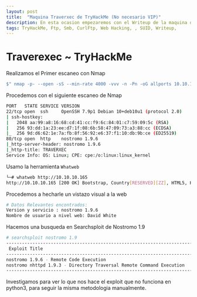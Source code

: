```yaml
---
layout: post
title:  "Maquina Traverxec de TryHackMe (No necesario VIP)"
description: En esta ocasion empezaremos con el Writeup de la maquina de TryHackMe llamada TRAVERXEC
tags: TryHackMe, Ftp, Smb, CurlFtp, Web Hacking, , SUID, Writeup, 
---
```


# Traverexec ~ TryHackMe

Realizamos el Primer escaneo con Nmap
```bash
$" nmap -p- --open -sS --min-rate 4000 -vvv -n -Pn -oG allports 10.10.10.165     "
``` 
Procedemos con el siguiente escaneo de Nmap
```bash
PORT   STATE SERVICE VERSION
22/tcp open  ssh     OpenSSH 7.9p1 Debian 10+deb10u1 (protocol 2.0)
| ssh-hostkey: 
|   2048 aa:99:a8:16:68:cd:41:cc:f9:6c:84:01:c7:59:09:5c (RSA)
|   256 93:dd:1a:23:ee:d7:1f:08:6b:58:47:09:73:a3:88:cc (ECDSA)
|_  256 9d:d6:62:1e:7a:fb:8f:56:92:e6:37:f1:10:db:9b:ce (ED25519)
80/tcp open  http    nostromo 1.9.6
|_http-server-header: nostromo 1.9.6
|_http-title: TRAVERXEC
Service Info: OS: Linux; CPE: cpe:/o:linux:linux_kernel
```

Usamo la herramienta `Whatweb`
```bash
└─# whatweb http://10.10.10.165                                                                                                                                                                                1 ⚙
http://10.10.10.165 [200 OK] Bootstrap, Country[RESERVED][ZZ], HTML5, HTTPServer[nostromo 1.9.6], IP[10.10.10.165], JQuery, Script, Title[TRAVERXEC]
```
Procedemos a hecharle un vistazo visual a la web
```bash
# Datos Relevantes encontrados:
Version y servicio : nostromo 1.9.6 
Nombre de usuario a nivel web: David White
```
Hacemos una busqueda en Searchsploit de Nostromo 1.9
```bash
# searchsploit nostromo 1.9   
-------------------------------------------------------------------------------------------------------------------------------------------------
 Exploit Title                                                                                                      |  Path
-------------------------------------------------------------------------------------------------------------------------------------------------------
nostromo 1.9.6 - Remote Code Execution                                                                              | multiple/remote/47837.py
nostromo nhttpd 1.9.3 - Directory Traversal Remote Command Execution                                                | linux/remote/35466.sh
-----------------------------------------------------------------------------------------------------------------------------------------------------
```
Investigamos para ver lo que nos hace el exploit que no funciona en python3, para seguir la misma metodologia manualmente.
  

